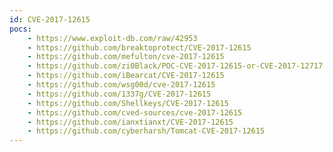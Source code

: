 ```yaml
---
id: CVE-2017-12615
pocs:
    - https://www.exploit-db.com/raw/42953
    - https://github.com/breaktoprotect/CVE-2017-12615
    - https://github.com/mefulton/cve-2017-12615
    - https://github.com/zi0Black/POC-CVE-2017-12615-or-CVE-2017-12717
    - https://github.com/iBearcat/CVE-2017-12615
    - https://github.com/wsg00d/cve-2017-12615
    - https://github.com/1337g/CVE-2017-12615
    - https://github.com/Shellkeys/CVE-2017-12615
    - https://github.com/cved-sources/cve-2017-12615
    - https://github.com/ianxtianxt/CVE-2017-12615
    - https://github.com/cyberharsh/Tomcat-CVE-2017-12615
---
```

